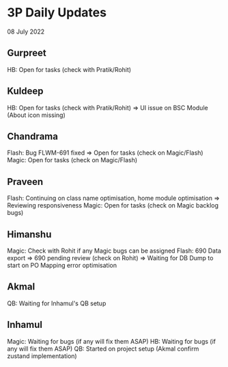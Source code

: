 # 3P Daily Updates
08 July 2022

## Gurpreet
HB: Open for tasks (check with Pratik/Rohit)

## Kuldeep
HB: Open for tasks (check with Pratik/Rohit) => UI issue on BSC Module (About icon missing)

## Chandrama
Flash: Bug FLWM-691 fixed => Open for tasks (check on Magic/Flash)
Magic: Open for tasks (check on Magic/Flash)

## Praveen
Flash: Continuing on class name optimisation, home module optimisation => Reviewing responsiveness 
Magic: Open for tasks (check on Magic backlog bugs)

## Himanshu
Magic: Check with Rohit if any Magic bugs can be assigned
Flash: 690 Data export => 690 pending review (check on Rohit) => Waiting for DB Dump to start on PO Mapping error optimisation

## Akmal
QB: Waiting for Inhamul's QB setup

## Inhamul
Magic: Waiting for bugs (if any will fix them ASAP)
HB: Waiting for bugs (if any will fix them ASAP)
QB: Started on project setup (Akmal confirm zustand implementation)
